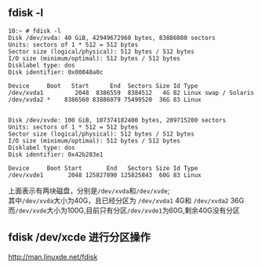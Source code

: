 

## fdisk -l

```console
10:~ # fdisk -l
Disk /dev/xvda: 40 GiB, 42949672960 bytes, 83886080 sectors
Units: sectors of 1 * 512 = 512 bytes
Sector size (logical/physical): 512 bytes / 512 bytes
I/O size (minimum/optimal): 512 bytes / 512 bytes
Disklabel type: dos
Disk identifier: 0x00048a0c

Device     Boot   Start      End  Sectors Size Id Type
/dev/xvda1         2048  8386559  8384512   4G 82 Linux swap / Solaris
/dev/xvda2 *    8386560 83886079 75499520  36G 83 Linux


Disk /dev/xvde: 100 GiB, 107374182400 bytes, 209715200 sectors
Units: sectors of 1 * 512 = 512 bytes
Sector size (logical/physical): 512 bytes / 512 bytes
I/O size (minimum/optimal): 512 bytes / 512 bytes
Disklabel type: dos
Disk identifier: 0x42b283e1

Device     Boot Start       End   Sectors Size Id Type
/dev/xvde1       2048 125827890 125825843  60G 83 Linux
```

上面表示有两块磁盘，分别是`/dev/xvda`和`/dev/xvde`;  
其中`/dev/xvda`大小为40G，且已经分区为 `/dev/xvda1` 4G和 `/dev/xvda2` 36G  
而`/dev/xvde`大小为100G,目前只有分区`/dev/xvde1`为60G,剩余40G没有分区  


## fdisk /dev/xcde 进行分区操作
http://man.linuxde.net/fdisk

